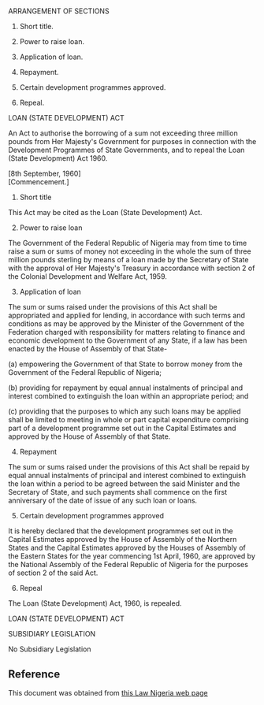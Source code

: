 # 

ARRANGEMENT OF SECTIONS

1. Short title.

2. Power to raise loan.

3. Application of loan.

4. Repayment.

5. Certain development programmes approved.

6. Repeal.

LOAN (STATE DEVELOPMENT) ACT

An Act to authorise the borrowing of a sum not exceeding three million pounds from Her Majesty's Government for purposes in connection with the Development Programmes of State Governments, and to repeal the Loan (State Development) Act 1960.

[8th September, 1960]                                                               [Commencement.]

1. Short title

This Act may be cited as the Loan (State Development) Act.

2. Power to raise loan

The Government of the Federal Republic of Nigeria may from time to time raise a sum or sums of money not exceeding in the whole the sum of three million pounds sterling by means of a loan made by the Secretary of State with the approval of Her Majesty's Treasury in accordance with section 2 of the Colonial Development and Welfare Act, 1959.

3. Application of loan

The sum or sums raised under the provisions of this Act shall be appropriated and applied for lending, in accordance with such terms and conditions as may be approved by the Minister of the Government of the Federation charged with responsibility for matters relating to finance and economic development to the Government of any State, if a law has been enacted by the House of Assembly of that State-

(a) empowering the Government of that State to borrow money from the Government of the Federal Republic of Nigeria;

(b) providing for repayment by equal annual instalments of principal and interest combined to extinguish the loan within an appropriate period; and

(c) providing that the purposes to which any such loans may be applied shall be limited to meeting in whole or part capital expenditure comprising part of a development programme set out in the Capital Estimates and approved by the House of Assembly of that State.

4. Repayment

The sum or sums raised under the provisions of this Act shall be repaid by equal annual instalments of principal and interest combined to extinguish the loan within a period to be agreed between the said Minister and the Secretary of State, and such payments shall commence on the first anniversary of the date of issue of any such loan or loans.

5. Certain development programmes approved

It is hereby declared that the development programmes set out in the Capital Estimates approved by the House of Assembly of the Northern States and the Capital Estimates approved by the Houses of Assembly of the Eastern States for the year commencing 1st April, 1960, are approved by the National Assembly of the Federal Republic of Nigeria for the purposes of section 2 of the said Act.

6. Repeal

The Loan (State Development) Act, 1960, is repealed.

LOAN (STATE DEVELOPMENT) ACT

SUBSIDIARY LEGISLATION

No Subsidiary Legislation

## Reference

This document was obtained from [this Law Nigeria web page](http://www.lawnigeria.com/LFN/L/Loans%28State-Development%29Act.php)
